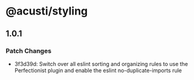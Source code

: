 # @acusti/styling

## 1.0.1

### Patch Changes

-   3f3d39d: Switch over all eslint sorting and organizing rules to use the
    Perfectionist plugin and enable the eslint no-duplicate-imports rule
